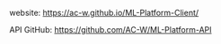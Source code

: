 website: https://ac-w.github.io/ML-Platform-Client/

API GitHub: https://github.com/AC-W/ML-Platform-API
